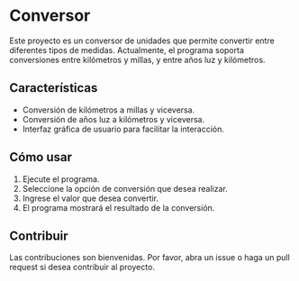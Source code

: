 ﻿# Conversor

Este proyecto es un conversor de unidades que permite convertir entre diferentes tipos de medidas. Actualmente, el programa soporta conversiones entre kilómetros y millas, y entre años luz y kilómetros.

## Características

- Conversión de kilómetros a millas y viceversa.
- Conversión de años luz a kilómetros y viceversa.
- Interfaz gráfica de usuario para facilitar la interacción.

## Cómo usar

1. Ejecute el programa.
2. Seleccione la opción de conversión que desea realizar.
3. Ingrese el valor que desea convertir.
4. El programa mostrará el resultado de la conversión.

## Contribuir

Las contribuciones son bienvenidas. Por favor, abra un issue o haga un pull request si desea contribuir al proyecto.
